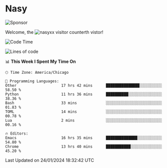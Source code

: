 # Nasy

<!--
<p align="center">
<img height="200" src="https://github-readme-stats.vercel.app/api?username=nasyxx&count_private=true&show_icons=true&theme=dracula&include_all_commits=true"/>
<img height="200" src="https://github-readme-stats.vercel.app/api/top-langs/?username=nasyxx&theme=dracula&hide=html,jupyter+notebook&count_private=true&show_icons=true"/>
</p>

  
----------------
-->

![Sponsor](https://img.shields.io/static/v1.svg?label=Sponsor&message=%E2%9D%A4&logo=GitHub&style=flat&color=pink)
 
Welcome, the ![nasyxx visitor counter](https://count.getloli.com/get/@nasyxx?theme=rule34)th vistor!
 
<!--START_SECTION:waka-->
![Code Time](http://img.shields.io/badge/Code%20Time-4%2C260%20hrs%2052%20mins-blue)

![Lines of code](https://img.shields.io/badge/From%20Hello%20World%20I%27ve%20Written-6.3%20million%20lines%20of%20code-blue)

📊 **This Week I Spent My Time On** 

```text
🕑︎ Time Zone: America/Chicago

💬 Programming Languages: 
Other                    17 hrs 42 mins      ███████████████░░░░░░░░░░   58.50 % 
Python                   11 hrs 36 mins      ██████████░░░░░░░░░░░░░░░   38.36 % 
Bash                     33 mins             ░░░░░░░░░░░░░░░░░░░░░░░░░   01.83 % 
TOML                     14 mins             ░░░░░░░░░░░░░░░░░░░░░░░░░   00.78 % 
Lua                      2 mins              ░░░░░░░░░░░░░░░░░░░░░░░░░   00.16 % 

🔥 Editors: 
Emacs                    16 hrs 35 mins      ██████████████░░░░░░░░░░░   54.80 % 
Chrome                   13 hrs 40 mins      ███████████░░░░░░░░░░░░░░   45.20 % 
```


 Last Updated on 24/01/2024 18:32:42 UTC
<!--END_SECTION:waka-->

<!-- ![visitors](https://visitor-badge.laobi.icu/badge?page_id=nasyxx.nasyxx) -->

